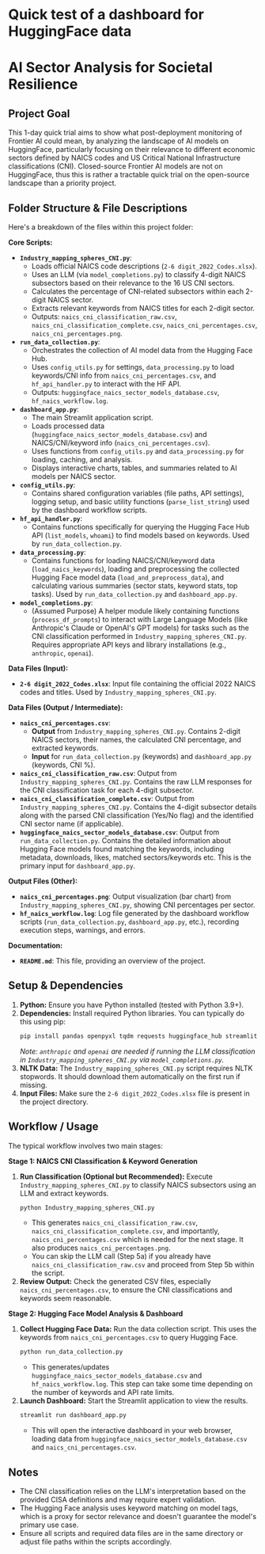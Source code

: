# Quick test of a dashboard for HuggingFace data
# AI Sector Analysis for Societal Resilience

## Project Goal

This 1-day quick trial aims to show what post-deployment monitoring of Frontier AI could mean, by analyzing the landscape of AI models on HuggingFace, particularly focusing on their relevance to different economic sectors defined by NAICS codes and US Critical National Infrastructure classifications (CNI). 
Closed-source Frontier AI models are not on HuggingFace, thus this is rather a tractable quick trial on the open-source landscape than a priority project.

## Folder Structure & File Descriptions

Here's a breakdown of the files within this project folder:

**Core Scripts:**

* **`Industry_mapping_spheres_CNI.py`**:
    * Loads official NAICS code descriptions (`2-6 digit_2022_Codes.xlsx`).
    * Uses an LLM (via `model_completions.py`) to classify 4-digit NAICS subsectors based on their relevance to the 16 US CNI sectors.
    * Calculates the percentage of CNI-related subsectors within each 2-digit NAICS sector.
    * Extracts relevant keywords from NAICS titles for each 2-digit sector.
    * Outputs: `naics_cni_classification_raw.csv`, `naics_cni_classification_complete.csv`, `naics_cni_percentages.csv`, `naics_cni_percentages.png`.
* **`run_data_collection.py`**:
    * Orchestrates the collection of AI model data from the Hugging Face Hub.
    * Uses `config_utils.py` for settings, `data_processing.py` to load keywords/CNI info from `naics_cni_percentages.csv`, and `hf_api_handler.py` to interact with the HF API.
    * Outputs: `huggingface_naics_sector_models_database.csv`, `hf_naics_workflow.log`.
* **`dashboard_app.py`**:
    * The main Streamlit application script.
    * Loads processed data (`huggingface_naics_sector_models_database.csv`) and NAICS/CNI/keyword info (`naics_cni_percentages.csv`).
    * Uses functions from `config_utils.py` and `data_processing.py` for loading, caching, and analysis.
    * Displays interactive charts, tables, and summaries related to AI models per NAICS sector.
* **`config_utils.py`**:
    * Contains shared configuration variables (file paths, API settings), logging setup, and basic utility functions (`parse_list_string`) used by the dashboard workflow scripts.
* **`hf_api_handler.py`**:
    * Contains functions specifically for querying the Hugging Face Hub API (`list_models`, `whoami`) to find models based on keywords. Used by `run_data_collection.py`.
* **`data_processing.py`**:
    * Contains functions for loading NAICS/CNI/keyword data (`load_naics_keywords`), loading and preprocessing the collected Hugging Face model data (`load_and_preprocess_data`), and calculating various summaries (sector stats, keyword stats, top tasks). Used by `run_data_collection.py` and `dashboard_app.py`.
* **`model_completions.py`**:
    * (Assumed Purpose) A helper module likely containing functions (`process_df_prompts`) to interact with Large Language Models (like Anthropic's Claude or OpenAI's GPT models) for tasks such as the CNI classification performed in `Industry_mapping_spheres_CNI.py`. Requires appropriate API keys and library installations (e.g., `anthropic`, `openai`).

**Data Files (Input):**

* **`2-6 digit_2022_Codes.xlsx`**: Input file containing the official 2022 NAICS codes and titles. Used by `Industry_mapping_spheres_CNI.py`.

**Data Files (Output / Intermediate):**

* **`naics_cni_percentages.csv`**:
    * **Output** from `Industry_mapping_spheres_CNI.py`. Contains 2-digit NAICS sectors, their names, the calculated CNI percentage, and extracted keywords.
    * **Input** for `run_data_collection.py` (keywords) and `dashboard_app.py` (keywords, CNI %).
* **`naics_cni_classification_raw.csv`**: Output from `Industry_mapping_spheres_CNI.py`. Contains the raw LLM responses for the CNI classification task for each 4-digit subsector.
* **`naics_cni_classification_complete.csv`**: Output from `Industry_mapping_spheres_CNI.py`. Contains the 4-digit subsector details along with the parsed CNI classification (Yes/No flag) and the identified CNI sector name (if applicable).
* **`huggingface_naics_sector_models_database.csv`**: Output from `run_data_collection.py`. Contains the detailed information about Hugging Face models found matching the keywords, including metadata, downloads, likes, matched sectors/keywords etc. This is the primary input for `dashboard_app.py`.

**Output Files (Other):**

* **`naics_cni_percentages.png`**: Output visualization (bar chart) from `Industry_mapping_spheres_CNI.py`, showing CNI percentages per sector.
* **`hf_naics_workflow.log`**: Log file generated by the dashboard workflow scripts (`run_data_collection.py`, `dashboard_app.py`, etc.), recording execution steps, warnings, and errors.

**Documentation:**

* **`README.md`**: This file, providing an overview of the project.

## Setup & Dependencies

1.  **Python:** Ensure you have Python installed (tested with Python 3.9+).
2.  **Dependencies:** Install required Python libraries. You can typically do this using pip:
    ```bash
    pip install pandas openpyxl tqdm requests huggingface_hub streamlit plotly matplotlib wordcloud nltk anthropic openai
    ```
    *Note: `anthropic` and `openai` are needed if running the LLM classification in `Industry_mapping_spheres_CNI.py` via `model_completions.py`.*
3.  **NLTK Data:** The `Industry_mapping_spheres_CNI.py` script requires NLTK stopwords. It should download them automatically on the first run if missing.
4.  **Input Files:** Make sure the `2-6 digit_2022_Codes.xlsx` file is present in the project directory.

## Workflow / Usage

The typical workflow involves two main stages:

**Stage 1: NAICS CNI Classification & Keyword Generation**

1.  **Run Classification (Optional but Recommended):** Execute `Industry_mapping_spheres_CNI.py` to classify NAICS subsectors using an LLM and extract keywords.
    ```bash
    python Industry_mapping_spheres_CNI.py
    ```
    * This generates `naics_cni_classification_raw.csv`, `naics_cni_classification_complete.csv`, and importantly, `naics_cni_percentages.csv` which is needed for the next stage. It also produces `naics_cni_percentages.png`.
    * You can skip the LLM call (Step 5a) if you already have `naics_cni_classification_raw.csv` and proceed from Step 5b within the script.
2.  **Review Output:** Check the generated CSV files, especially `naics_cni_percentages.csv`, to ensure the CNI classifications and keywords seem reasonable.

**Stage 2: Hugging Face Model Analysis & Dashboard**

1.  **Collect Hugging Face Data:** Run the data collection script. This uses the keywords from `naics_cni_percentages.csv` to query Hugging Face.
    ```bash
    python run_data_collection.py
    ```
    * This generates/updates `huggingface_naics_sector_models_database.csv` and `hf_naics_workflow.log`. This step can take some time depending on the number of keywords and API rate limits.
2.  **Launch Dashboard:** Start the Streamlit application to view the results.
    ```bash
    streamlit run dashboard_app.py
    ```
    * This will open the interactive dashboard in your web browser, loading data from `huggingface_naics_sector_models_database.csv` and `naics_cni_percentages.csv`.

## Notes

* The CNI classification relies on the LLM's interpretation based on the provided CISA definitions and may require expert validation.
* The Hugging Face analysis uses keyword matching on model tags, which is a proxy for sector relevance and doesn't guarantee the model's primary use case.
* Ensure all scripts and required data files are in the same directory or adjust file paths within the scripts accordingly.